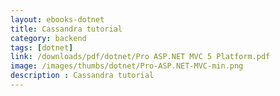 ```yaml
---
layout: ebooks-dotnet
title: Cassandra tutorial
category: backend
tags: [dotnet]
link: /downloads/pdf/dotnet/Pro ASP.NET MVC 5 Platform.pdf 
image: /images/thumbs/dotnet/Pro-ASP.NET-MVC-min.png
description : Cassandra tutorial 
---
```












